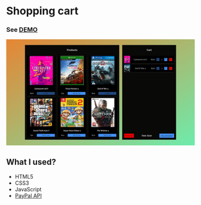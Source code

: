 # Shopping cart

### See [DEMO](https://tobiaszmaj.github.io/Shopping-Cart/)

![Preview](preview.jpg)

## What I used?
* HTML5
* CSS3
* JavaScript
* [PayPal API](https://developer.paypal.com/docs/api/overview/)